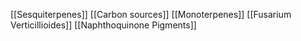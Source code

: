 [[Sesquiterpenes]]
[[Carbon sources]]
[[Monoterpenes]]
[[Fusarium Verticillioides]]
[[Naphthoquinone Pigments]]
